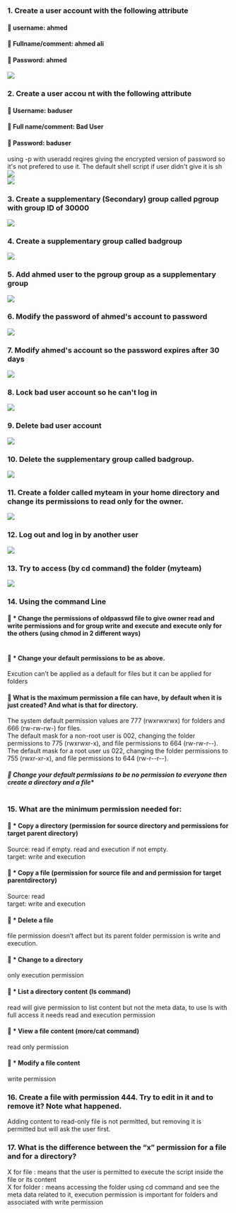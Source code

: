 
### **1. Create a user account with the following attribute**   
####  username: ahmed 
####  Fullname/comment: ahmed ali  
####  Password: ahmed  
![](https://github.com/abdulrahman102/Sprints_tasks/blob/master/sprint_4/linux_7/imgs/ahmed_user_add.png)  

### **2. Create a user accou nt with the following attribute**  
####  Username: baduser  
####  Full name/comment: Bad User  
####  Password: baduser  
using -p with useradd reqires giving the encrypted version of password so it's not prefered to use it.
The default shell script if user didn't give it is sh
![](https://github.com/abdulrahman102/Sprints_tasks/blob/master/sprint_4/linux_7/imgs/baduser_user_add.png)  
![](https://github.com/abdulrahman102/Sprints_tasks/blob/master/sprint_4/linux_7/imgs/baduser_user_add_2.png)  

### **3. Create a supplementary (Secondary) group called pgroup with group ID of 30000**  
![](https://github.com/abdulrahman102/Sprints_tasks/blob/master/sprint_4/linux_7/imgs/pgroup_add.png)  

### **4. Create a supplementary group called badgroup**  
![](https://github.com/abdulrahman102/Sprints_tasks/blob/master/sprint_4/linux_7/imgs/badgroup_add.png)  

### **5. Add ahmed user to the pgroup group as a supplementary group**  
![](https://github.com/abdulrahman102/Sprints_tasks/blob/master/sprint_4/linux_7/imgs/add_ahmed_pgroup.png)  

### **6. Modify the password of ahmed's account to password**  
![](https://github.com/abdulrahman102/Sprints_tasks/blob/master/sprint_4/linux_7/imgs/ahmed_password_change.png)  

### **7. Modify ahmed's account so the password expires after 30 days** 
![](https://github.com/abdulrahman102/Sprints_tasks/blob/master/sprint_4/linux_7/imgs/set_expire_date.png)  

### **8. Lock bad user account so he can't log in**  
![](https://github.com/abdulrahman102/Sprints_tasks/blob/master/sprint_4/linux_7/imgs/baduser_locked.png)  

### **9. Delete bad user account**  
![](https://github.com/abdulrahman102/Sprints_tasks/blob/master/sprint_4/linux_7/imgs/delete_baduser.png)  

### **10. Delete the supplementary group called badgroup.** 
![](https://github.com/abdulrahman102/Sprints_tasks/blob/master/sprint_4/linux_7/imgs/delete_group.png)  

### **11. Create a folder called myteam in your home directory and change its permissions to read only for the owner.**  
![](https://github.com/abdulrahman102/Sprints_tasks/blob/master/sprint_4/linux_7/imgs/myteam.png)  

### **12. Log out and log in by another user**  
![](https://github.com/abdulrahman102/Sprints_tasks/blob/master/sprint_4/linux_7/imgs/new_login.png)  

### **13. Try to access (by cd command) the folder (myteam)**  
![](https://github.com/abdulrahman102/Sprints_tasks/blob/master/sprint_4/linux_7/imgs/myteam.png)  

### **14. Using the command Line**  
#### ** * Change the permissions of oldpasswd file to give owner read and write permissions and for group write and execute and execute only for the others (using chmod in 2 different ways)**  
![]()  

#### ** * Change your default permissions to be as above.**  
Excution can’t be applied as a default for files but it can be applied for folders  
![]()  

#### **  What is the maximum permission a file can have, by default when it is just created? And what is that for directory.**  
The system default permission values are 777 (rwxrwxrwx) for folders and 666 (rw-rw-rw-) for files.  
The default mask for a non-root user is 002, changing the folder permissions to 775 (rwxrwxr-x), and file permissions to 664 (rw-rw-r--).  
The default mask for a root user us 022, changing the folder permissions to 755 (rwxr-xr-x), and file permissions to 644 (rw-r--r--).  
![]()  

#### *** Change your default permissions to be no permission to everyone then create a directory and a file**  
![]()  

### **15. What are the minimum permission needed for:**  
#### ** * Copy a directory (permission for source directory and permissions for target parent directory)**  
Source: read if empty. read and execution if not empty.  
target: write and execution  
![]()  

#### ** * Copy a file (permission for source file and and permission for target parentdirectory)**  
Source: read  
target: write and execution  
![]()  

#### ** * Delete a file**  
file permission doesn’t affect but its parent folder permission is write and execution.  
![]()  

#### ** * Change to a directory**  
only execution permission  
![]()  


#### ** * List a directory content (ls command)**  
read will give permission to list content but not the meta data, to use ls with full access it needs read and execution permission  
![]()  

#### ** * View a file content (more/cat command)**  
read only permission  
![]()  

#### ** * Modify a file content**  
write permission  
![]()  


### **16. Create a file with permission 444. Try to edit in it and to remove it? Note what happened.**  
Adding content to read-only file is not permitted, but removing it is permitted but will ask the user first.  
![]()  
	
### **17. What is the difference between the “x” permission for a file and for a directory?**  
X for file : means that the user is permitted to execute the script inside the file or its content  
X for folder : means accessing the folder using cd command and see the meta data related to it, execution permission is important for folders and associated with write permission  
